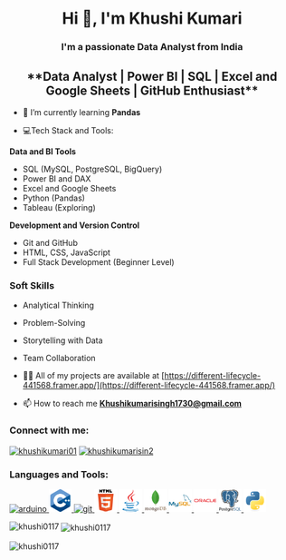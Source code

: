 <h1 align="center">Hi 👋, I'm Khushi Kumari</h1>
<h3 align="center">I'm a passionate Data Analyst from India</h3>

<h2 align="center">**Data Analyst | Power BI | SQL | Excel and Google Sheets | GitHub Enthusiast**</h2>
  
- 🌱 I’m currently learning **Pandas**

- 💻Tech Stack and Tools:

**Data and BI Tools**
- SQL (MySQL, PostgreSQL, BigQuery)
- Power BI and DAX
- Excel and Google Sheets
- Python (Pandas)
- Tableau (Exploring)

**Development and Version Control**
- Git and GitHub
- HTML, CSS, JavaScript
- Full Stack Development (Beginner Level)

### Soft Skills
- Analytical Thinking
- Problem-Solving
- Storytelling with Data
- Team Collaboration

- 👨‍💻 All of my projects are available at [https://different-lifecycle-441568.framer.app/](https://different-lifecycle-441568.framer.app/)

- 📫 How to reach me **Khushikumarisingh1730@gmail.com**

<h3 align="left">Connect with me:</h3>
<p align="left">
<a href="https://linkedin.com/in/khushikumari01" target="blank"><img align="center" src="https://raw.githubusercontent.com/rahuldkjain/github-profile-readme-generator/master/src/images/icons/Social/linked-in-alt.svg" alt="khushikumari01" height="30" width="40" /></a>
<a href="https://www.hackerrank.com/khushikumarisin2" target="blank"><img align="center" src="https://raw.githubusercontent.com/rahuldkjain/github-profile-readme-generator/master/src/images/icons/Social/hackerrank.svg" alt="khushikumarisin2" height="30" width="40" /></a>
</p>

<h3 align="left">Languages and Tools:</h3>
<p align="left"> <a href="https://www.arduino.cc/" target="_blank" rel="noreferrer"> <img src="https://cdn.worldvectorlogo.com/logos/arduino-1.svg" alt="arduino" width="40" height="40"/> </a> <a href="https://www.w3schools.com/cpp/" target="_blank" rel="noreferrer"> <img src="https://raw.githubusercontent.com/devicons/devicon/master/icons/cplusplus/cplusplus-original.svg" alt="cplusplus" width="40" height="40"/> </a> <a href="https://git-scm.com/" target="_blank" rel="noreferrer"> <img src="https://www.vectorlogo.zone/logos/git-scm/git-scm-icon.svg" alt="git" width="40" height="40"/> </a> <a href="https://www.w3.org/html/" target="_blank" rel="noreferrer"> <img src="https://raw.githubusercontent.com/devicons/devicon/master/icons/html5/html5-original-wordmark.svg" alt="html5" width="40" height="40"/> </a> <a href="https://www.java.com" target="_blank" rel="noreferrer"> <img src="https://raw.githubusercontent.com/devicons/devicon/master/icons/java/java-original.svg" alt="java" width="40" height="40"/> </a> <a href="https://www.mongodb.com/" target="_blank" rel="noreferrer"> <img src="https://raw.githubusercontent.com/devicons/devicon/master/icons/mongodb/mongodb-original-wordmark.svg" alt="mongodb" width="40" height="40"/> </a> <a href="https://www.mysql.com/" target="_blank" rel="noreferrer"> <img src="https://raw.githubusercontent.com/devicons/devicon/master/icons/mysql/mysql-original-wordmark.svg" alt="mysql" width="40" height="40"/> </a> <a href="https://www.oracle.com/" target="_blank" rel="noreferrer"> <img src="https://raw.githubusercontent.com/devicons/devicon/master/icons/oracle/oracle-original.svg" alt="oracle" width="40" height="40"/> </a> <a href="https://www.postgresql.org" target="_blank" rel="noreferrer"> <img src="https://raw.githubusercontent.com/devicons/devicon/master/icons/postgresql/postgresql-original-wordmark.svg" alt="postgresql" width="40" height="40"/> </a> <a href="https://www.python.org" target="_blank" rel="noreferrer"> <img src="https://raw.githubusercontent.com/devicons/devicon/master/icons/python/python-original.svg" alt="python" width="40" height="40"/> </a> </p>

<p><img align="left" src="https://github-readme-stats.vercel.app/api/top-langs?username=khushi0117&show_icons=true&locale=en&layout=compact" alt="khushi0117" /></p>

<p>&nbsp;<img align="center" src="https://github-readme-stats.vercel.app/api?username=khushi0117&show_icons=true&locale=en" alt="khushi0117" /></p>

<p><img align="center" src="https://github-readme-streak-stats.herokuapp.com/?user=khushi0117&" alt="khushi0117" /></p>

